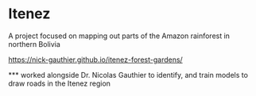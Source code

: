 # Itenez
A project focused on mapping out parts of the Amazon rainforest in northern Bolivia 

https://nick-gauthier.github.io/itenez-forest-gardens/ 

*** worked alongside Dr. Nicolas Gauthier to identify, and train models to draw roads in the Itenez region 
